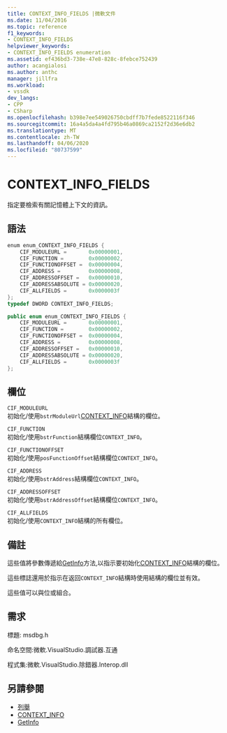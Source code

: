 ```yaml
---
title: CONTEXT_INFO_FIELDS |微軟文件
ms.date: 11/04/2016
ms.topic: reference
f1_keywords:
- CONTEXT_INFO_FIELDS
helpviewer_keywords:
- CONTEXT_INFO_FIELDS enumeration
ms.assetid: ef436bd3-738e-47e8-828c-8febce752439
author: acangialosi
ms.author: anthc
manager: jillfra
ms.workload:
- vssdk
dev_langs:
- CPP
- CSharp
ms.openlocfilehash: b398e7ee549026750cbdff7b7fede8522116f346
ms.sourcegitcommit: 16a4a5da4a4fd795b46a0869ca2152f2d36e6db2
ms.translationtype: MT
ms.contentlocale: zh-TW
ms.lasthandoff: 04/06/2020
ms.locfileid: "80737599"
---
```

# <a name="context_info_fields"></a>CONTEXT_INFO_FIELDS
指定要檢索有關記憶體上下文的資訊。

## <a name="syntax"></a>語法

```cpp
enum enum_CONTEXT_INFO_FIELDS {
    CIF_MODULEURL =       0x00000001,
    CIF_FUNCTION =        0x00000002,
    CIF_FUNCTIONOFFSET =  0x00000004,
    CIF_ADDRESS =         0x00000008,
    CIF_ADDRESSOFFSET =   0x00000010,
    CIF_ADDRESSABSOLUTE = 0x00000020,
    CIF_ALLFIELDS =       0x0000003f
};
typedef DWORD CONTEXT_INFO_FIELDS;
```

```csharp
public enum enum_CONTEXT_INFO_FIELDS {
    CIF_MODULEURL =       0x00000001,
    CIF_FUNCTION =        0x00000002,
    CIF_FUNCTIONOFFSET =  0x00000004,
    CIF_ADDRESS =         0x00000008,
    CIF_ADDRESSOFFSET =   0x00000010,
    CIF_ADDRESSABSOLUTE = 0x00000020,
    CIF_ALLFIELDS =       0x0000003f
};
```

## <a name="fields"></a>欄位
`CIF_MODULEURL`\
初始化/使用`bstrModuleUrl`[CONTEXT_INFO](../../../extensibility/debugger/reference/context-info.md)結構的欄位。

`CIF_FUNCTION`\
初始化/使用`bstrFunction`結構欄位`CONTEXT_INFO`。

`CIF_FUNCTIONOFFSET`\
初始化/使用`posFunctionOffset`結構欄位`CONTEXT_INFO`。

`CIF_ADDRESS`\
初始化/使用`bstrAddress`結構欄位`CONTEXT_INFO`。

`CIF_ADDRESSOFFSET`\
初始化/使用`bstrAddressOffset`結構欄位`CONTEXT_INFO`。

`CIF_ALLFIELDS`\
初始化/使用`CONTEXT_INFO`結構的所有欄位。

## <a name="remarks"></a>備註
這些值將參數傳遞給[GetInfo](../../../extensibility/debugger/reference/idebugmemorycontext2-getinfo.md)方法,以指示要初始化[CONTEXT_INFO](../../../extensibility/debugger/reference/context-info.md)結構的欄位。

這些標誌還用於指示在返回`CONTEXT_INFO`結構時使用結構的欄位並有效。

這些值可以與位或組合。

## <a name="requirements"></a>需求
標題: msdbg.h

命名空間:微軟.VisualStudio.調試器.互通

程式集:微軟.VisualStudio.除錯器.Interop.dll

## <a name="see-also"></a>另請參閱
- [列舉](../../../extensibility/debugger/reference/enumerations-visual-studio-debugging.md)
- [CONTEXT_INFO](../../../extensibility/debugger/reference/context-info.md)
- [GetInfo](../../../extensibility/debugger/reference/idebugmemorycontext2-getinfo.md)
